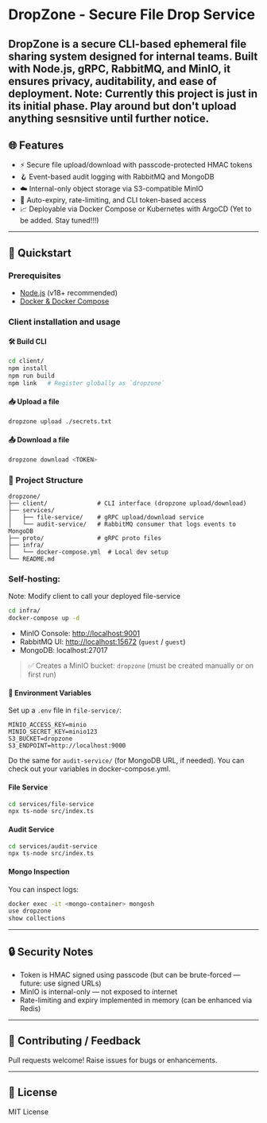 # DropZone - Secure File Drop Service

DropZone is a secure CLI-based ephemeral file sharing system designed for internal teams. Built with Node.js, gRPC, RabbitMQ, and MinIO, it ensures privacy, auditability, and ease of deployment.
Note: Currently this project is just in its initial phase. Play around but don't upload anything sesnsitive until further notice.
---

## 🌐 Features

- ⚡ Secure file upload/download with passcode-protected HMAC tokens
- 🪝 Event-based audit logging with RabbitMQ and MongoDB
- ☁️ Internal-only object storage via S3-compatible MinIO
- 🧾 Auto-expiry, rate-limiting, and CLI token-based access
- 📈 Deployable via Docker Compose or Kubernetes with ArgoCD (Yet to be added. Stay tuned!!!)

---

## 🚀 Quickstart

### Prerequisites

- [Node.js](https://nodejs.org/) (v18+ recommended)
- [Docker & Docker Compose](https://docs.docker.com/compose/install/)

### Client installation and usage

#### 🛠 Build CLI

```bash
cd client/
npm install
npm run build
npm link   # Register globally as `dropzone`
```

#### 📥 Upload a file

```bash
dropzone upload ./secrets.txt
```

#### 📤 Download a file

```bash
dropzone download <TOKEN>
```

### 📁 Project Structure

```
dropzone/
├── client/              # CLI interface (dropzone upload/download)
├── services/
│   ├── file-service/    # gRPC upload/download service
│   └── audit-service/   # RabbitMQ consumer that logs events to MongoDB
├── proto/               # gRPC proto files
├── infra/
│   └── docker-compose.yml  # Local dev setup
└── README.md
```

### Self-hosting:

Note: Modify client to call your deployed file-service

```bash
cd infra/
docker-compose up -d
```

- MinIO Console: [http://localhost:9001](http://localhost:9001)
- RabbitMQ UI: [http://localhost:15672](http://localhost:15672) (`guest` / `guest`)
- MongoDB: localhost:27017

> ✅ Creates a MinIO bucket: `dropzone` (must be created manually or on first run)

#### 🔧 Environment Variables

Set up a `.env` file in `file-service/`:

```env
MINIO_ACCESS_KEY=minio
MINIO_SECRET_KEY=minio123
S3_BUCKET=dropzone
S3_ENDPOINT=http://localhost:9000
```

Do the same for `audit-service/` (for MongoDB URL, if needed).
You can check out your variables in docker-compose.yml.

#### File Service

```bash
cd services/file-service
npx ts-node src/index.ts
```

#### Audit Service

```bash
cd services/audit-service
npx ts-node src/index.ts
```

#### Mongo Inspection

You can inspect logs:

```bash
docker exec -it <mongo-container> mongosh
use dropzone
show collections
```

---

## 🔒 Security Notes

- Token is HMAC signed using passcode (but can be brute-forced — future: use signed URLs)
- MinIO is internal-only — not exposed to internet
- Rate-limiting and expiry implemented in memory (can be enhanced via Redis)

---

## 🤝 Contributing / Feedback

Pull requests welcome! Raise issues for bugs or enhancements.

---

## 📜 License

MIT License
